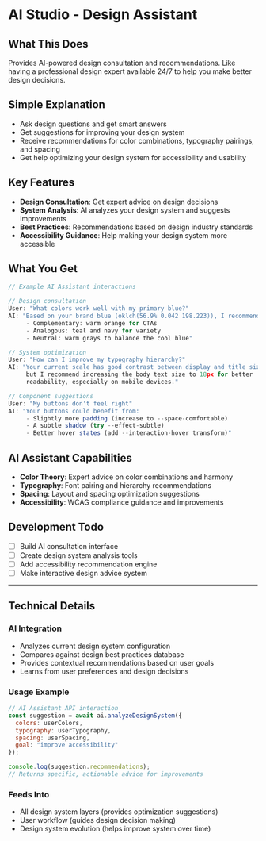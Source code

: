 # AI Studio - Design Assistant

## What This Does
Provides AI-powered design consultation and recommendations. Like having a professional design expert available 24/7 to help you make better design decisions.

## Simple Explanation
- Ask design questions and get smart answers
- Get suggestions for improving your design system
- Receive recommendations for color combinations, typography pairings, and spacing
- Get help optimizing your design system for accessibility and usability

## Key Features
- **Design Consultation**: Get expert advice on design decisions
- **System Analysis**: AI analyzes your design system and suggests improvements
- **Best Practices**: Recommendations based on design industry standards
- **Accessibility Guidance**: Help making your design system more accessible

## What You Get
```javascript
// Example AI Assistant interactions

// Design consultation
User: "What colors work well with my primary blue?"
AI: "Based on your brand blue (oklch(56.9% 0.042 198.223)), I recommend:
     - Complementary: warm orange for CTAs
     - Analogous: teal and navy for variety
     - Neutral: warm grays to balance the cool blue"

// System optimization
User: "How can I improve my typography hierarchy?"
AI: "Your current scale has good contrast between display and title sizes,
     but I recommend increasing the body text size to 18px for better
     readability, especially on mobile devices."

// Component suggestions
User: "My buttons don't feel right"
AI: "Your buttons could benefit from:
     - Slightly more padding (increase to --space-comfortable)
     - A subtle shadow (try --effect-subtle)
     - Better hover states (add --interaction-hover transform)"
```

## AI Assistant Capabilities
- **Color Theory**: Expert advice on color combinations and harmony
- **Typography**: Font pairing and hierarchy recommendations
- **Spacing**: Layout and spacing optimization suggestions
- **Accessibility**: WCAG compliance guidance and improvements

## Development Todo
- [ ] Build AI consultation interface
- [ ] Create design system analysis tools
- [ ] Add accessibility recommendation engine
- [ ] Make interactive design advice system

---

## Technical Details

### AI Integration
- Analyzes current design system configuration
- Compares against design best practices database
- Provides contextual recommendations based on user goals
- Learns from user preferences and design decisions

### Usage Example
```javascript
// AI Assistant API interaction
const suggestion = await ai.analyzeDesignSystem({
  colors: userColors,
  typography: userTypography,
  spacing: userSpacing,
  goal: "improve accessibility"
});

console.log(suggestion.recommendations);
// Returns specific, actionable advice for improvements
```

### Feeds Into
- All design system layers (provides optimization suggestions)
- User workflow (guides design decision making)
- Design system evolution (helps improve system over time)
